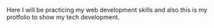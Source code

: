 Here I will be practicing my web development skills and also this is my protfolio to show my tech development.